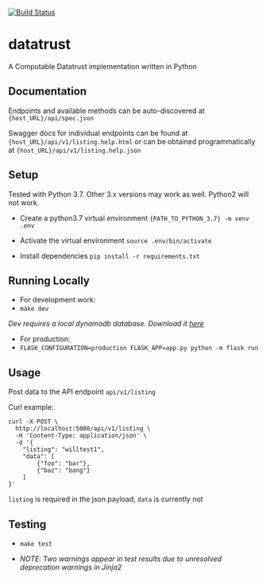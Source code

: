 [![Build Status](https://travis-ci.org/computablelabs/datatrust.svg?branch=master)](https://travis-ci.org/computablelabs/datatrust)

# datatrust
A Computable Datatrust implementation written in Python

## Documentation

Endpoints and available methods can be auto-discovered at `{host_URL}/api/spec.json`

Swagger docs for individual endpoints can be found at `{host_URL}/api/v1/listing.help.html` or can be obtained programmatically at `{host_URL}/api/v1/listing.help.json`

 

## Setup

Tested with Python 3.7. Other 3.x versions may work as well. Python2 will not work.

- Create a python3.7 virtual environment `{PATH_TO_PYTHON_3.7} -m venv .env`

- Activate the virtual environment `source .env/bin/activate`

- Install dependencies `pip install -r requirements.txt`

## Running Locally

- For development work:
- `make dev`

_*Dev requires a local dynamodb database. Download it [here](https://docs.aws.amazon.com/amazondynamodb/latest/developerguide/DynamoDBLocal.DownloadingAndRunning.html)*_


- For production:
- `FLASK_CONFIGURATION=production FLASK_APP=app.py python -m flask run`

## Usage

Post data to the API endpoint `api/v1/listing` 

Curl example:

```
curl -X POST \
  http://localhost:5000/api/v1/listing \
  -H 'Content-Type: application/json' \
  -d '{
	"listing": "willtest1",
	"data": [
		{"foo": "bar"},
		{"baz": "bang"}
	]
}'
```

`listing` is required in the json payload, `data` is currently not

## Testing

- `make test`

- _NOTE: Two warnings appear in test results due to unresolved deprecation warnings in Jinja2_
